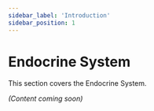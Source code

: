 ```yaml
---
sidebar_label: 'Introduction'
sidebar_position: 1
---
```


# Endocrine System

This section covers the Endocrine System.

*(Content coming soon)*
